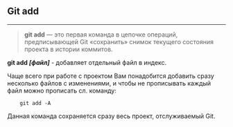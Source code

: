 ## Git add
---

>**git add** — это первая команда в цепочке операций, предписывающей Git «сохранить» снимок текущего состояния проекта в истории коммитов.

**git add *[файл]*** - добавляет отдельный файл в индекс.

Чаще всего при работе с проектом Вам понадобится добавить сразу несколько файлов с изменениями, и чтобы не прописывать каждый файл можно прописать сл. команду:

```bash=
    git add -A
```

Данная команда сохраняется сразу весь проект, отслуживаемый Git.